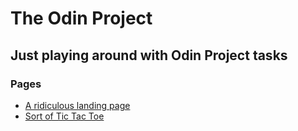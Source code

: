 # The Odin Project

## Just playing around with Odin Project tasks

### Pages

- [A ridiculous landing page](https://arthvadrr.github.io/the-odin-project/landing-page/)
- [Sort of Tic Tac Toe](https://arthvadrr.github.io/the-odin-project/tic-tac-toe/)